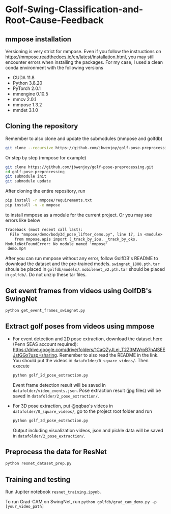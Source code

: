# Golf-Swing-Classification-and-Root-Cause-Feedback

## mmpose installation

Versioning is very strict for mmpose.
Even if you follow the instructions on https://mmpose.readthedocs.io/en/latest/installation.html,
you may still encounter errors when installing the packages.
For my case, I used a clean conda environment with the following versions

* CUDA 11.8
* Python 3.8.20
* PyTorch 2.0.1
* mmengine 0.10.5
* mmcv 2.0.1
* mmpose 1.3.2
* mmdet 3.1.0

## Cloning the repository

Remember to also clone and update the submodules (mmpose and golfdb)

```bash
git clone --recursive https://github.com/jbwenjoy/golf-pose-preprocessing.git
```

Or step by step (mmpose for example)

```bash
git clone https://github.com/jbwenjoy/golf-pose-preprocessing.git
cd golf-pose-preprocessing
git submodule init
git submodule update
```

After cloning the entire repository, run

```bash
pip install -r mmpose/requirements.txt
pip install -v -e mmpose
```

to install mmpose as a module for the current project. Or you may see errors like below

```txt
Traceback (most recent call last):
  File "mmpose/demo/body3d_pose_lifter_demo.py", line 17, in <module>
    from mmpose.apis import (_track_by_iou, _track_by_oks,
ModuleNotFoundError: No module named 'mmpose'
 demo.mp4
```

After you can run mmpose without any error, follow GolfDB's README to download the dataset and the pre-trained models. 
`swingnet_1800.pth.tar` shoule be placed in `golfdb/models/`.
`mobilenet_v2.pth.tar` should be placed in `golfdb/`.
Do not unzip these tar files.

## Get event frames from videos using GolfDB's SwingNet

```bash
python get_event_frames_swingnet.py
```

## Extract golf poses from videos using mmpose

* For event detection and 2D pose extraction, download the dataset here (Penn SEAS account required): https://drive.google.com/drive/folders/1CaQZyJLej_T2Z3MWrpB7nAlSEEJstGGx?usp=sharing. Remember to also read the README in the link. You should put the videos in `datafolder/0_square_videos/`. Then execute

  ```bash
  python golf_2d_pose_extraction.py
  ```

  Event frame detection result will be saved in `datafolder/video_events.json`. Pose extraction result (jpg files) will be saved in `datafolder/2_pose_extraction/`.

* For 3D pose extraction, put @qqbao's videos in `datafolder/0_square_videos/`, go to the project root folder and run

  ```bash
  python golf_3d_pose_extraction.py
  ```
  
  Output including visualization videos, json and pickle data will be saved in `datafolder/2_pose_extraction/`.

## Preprocess the data for ResNet

```bash
python resnet_dataset_prep.py
```

## Training and testing

Run Jupiter notebook `resnet_training.ipynb`.

To run Grad-CAM on SwingNet, run `python golfdb/grad_cam_demo.py -p [your_video_path]`
